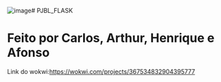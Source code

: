![image](https://github.com/Carlosedrm/PJBL_FLASK/assets/107722227/2378617d-719d-462e-88f4-4e59f08eb5f9)# PJBL_FLASK
# Feito por Carlos, Arthur, Henrique e Afonso
Link do wokwi:https://wokwi.com/projects/367534832904395777
